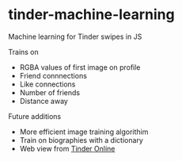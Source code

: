 # tinder-machine-learning
Machine learning for Tinder swipes in JS

Trains on 
- RGBA values of first image on profile
- Friend connnections
- Like connections
- Number of friends
- Distance away

Future additions
- More efficient image training algorithim
- Train on biographies with a dictionary
- Web view from [Tinder Online](tinder.online)
